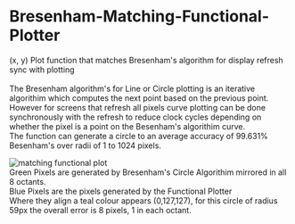 # Bresenham-Matching-Functional-Plotter
(x, y) Plot function that matches Bresenham's algorithm for display refresh sync with plotting
<br/><br/>
The Bresenham algorithm's for Line or Circle plotting is an iterative algorithim which computes the next point based on the previous point.<br/>
However for screens that refresh all pixels curve plotting can be done synchronously with the refresh to reduce clock cycles depending on whether the pixel is a point on the Besenham's algorithim curve.<br/>
The function can generate a circle to an average accuracy of 99.631% Besenham's over radii of 1 to 1024 pixels.

![matching functional plot](https://raw.githubusercontent.com/Evilmmm/Bresenham-Matching-Functional-Plotter/master/circ_59-missed-280-extra-1.png)
<br/>
Green Pixels are generated by Bresenham's Circle Algorithim mirrored in all 8 octants.<br/>
Blue Pixels are the pixels generated by the Functional Plotter<br/>
Where they align a teal colour appears (0,127,127), for this circle of radius 59px the overall error is 8 pixels, 1 in each octant.

